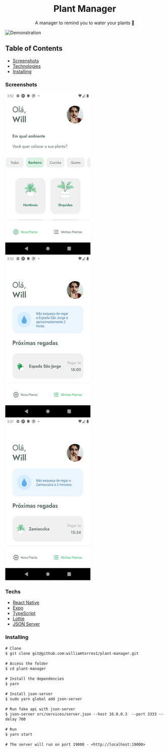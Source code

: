 <h1 align="center">Plant Manager</h1>
<p align="center">A manager to remind you to water your plants 🤗</p>

![Demonstration](assets/demonstration.gif)

## Table of Contents
- [Screenshots](#screenshots)
- [Technologies](#techs)
- [Installing](#installing)

### Screenshots

<p float="left" >
  <img src="assets/1.png" width="270" height="512"/>
  <img src="assets/2.png" width="270" height="512"/>
  <img src="assets/3.png" width="270" height="512"/>
</p>

### Techs

- [React Native](reactnative.dev)
- [Expo](expo.io)
- [TypeScript](www.typescriptlang.org)
- [Lottie](lottiefiles.com/featured)
- [JSON Server](github.com/typicode/json-server)

### Installing

```shell
# Clone
$ git clone git@github.com:williamtorres1/plant-manager.git

# Access the folder
$ cd plant-manager

# Install the dependencies
$ yarn

# Install json-server
$ sudo yarn global add json-server

# Run fake api with json-server
$ json-server src/services/server.json --host 10.0.0.3  --port 3333 --delay 700

# Run
$ yarn start

# The server will run on port 19000 - <http://localhost:19000>

```

